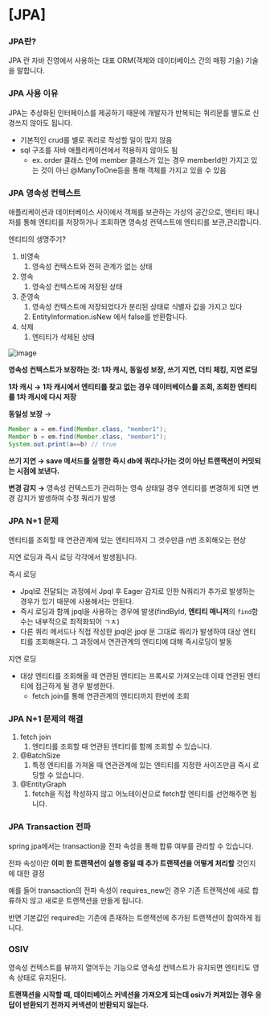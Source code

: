 # [JPA]

### JPA란?

JPA 란 자바 진영에서 사용하는 대표 ORM(객체와 데이터베이스 간의 매핑 기술) 기술을 말합니다. 

### JPA 사용 이유

JPA는 추상화된 인터페이스를 제공하기 때문에 개발자가 반복되는 쿼리문를 별도로 신경쓰지 않아도 됩니다.

- 기본적인 crud를 별로 쿼리로 작성할 일이 많지 않음
- sql 구조를 자바 애플리케이션에서 적용하지 않아도 됨
    - ex. order 클래스 안에 member 클래스가 있는 경우 memberId만 가지고 있는 것이 아닌 @ManyToOne등을 통해 객체를 가지고 있을 수 있음

### JPA 영속성 컨텍스트

애플리케이션과 데이터베이스 사이에서 객체를 보관하는 가상의 공간으로, 엔티티 매니저를 통해 엔티티를 저장하거나 조회하면 영속성 컨텍스트에 엔티티를 보관,관리합니다.

엔티티의 생명주기?

1. 비영속
    1. 영속성 컨텍스트와 전혀 관계가 없는 상태
2. 영속
    1. 영속성 컨텍스트에 저장된 상태
3. 준영속
    1. 영속성 컨텍스트에 저장되었다가 분리된 상태로 식별자 값을 가지고 있다
    2. EntityInformation.isNew 에서 false를 반환합니다.
4. 삭제
    1. 엔티티가 삭제된 상태

![image](https://github.com/user-attachments/assets/1c726b3a-7670-420d-9bd5-db19101b4e84)

**영속성 컨텍스트가 보장하는 것: 1차 캐시, 동일성 보장, 쓰기 지연, 더티 체킹, 지연 로딩**

**1차 캐시 → 1차 캐시에서 엔티티를 찾고 없는 경우 데이터베이스를 조회, 조회한 엔티티를  1차 캐시에 다시 저장**

**동일성 보장** → 

```java
Member a = em.find(Member.class, "member1");
Member b = em.find(Member.class, "member1");
System.out.print(a==b) // true
```

**쓰기 지연 →  save 메서드를 실행한 즉시 db에 쿼리나가는 것이 아닌 트랜잭션이 커밋되는 시점에 보낸다.**

**변경 감지** **→** 영속성 컨텍스트가 관리하는 영속 상태일 경우 엔티티를 변경하게 되면 변경 감지가 발생하여 수정 쿼리가 발생

### JPA N+1 문제

엔티티를 조회할 때 연관관계에 있는 엔티티까지 그 갯수만큼 n번 조회해오는 현상

지연 로딩과 즉시 로딩 각각에서 발생됩니다.

즉시 로딩

- Jpql로 전달되는 과정에서 Jpql 후 Eager 감지로 인한 N쿼리가 추가로 발생하는 경우가 있기 때문에 사용해서는 안된다.
- 즉시 로딩과 함께 jpql을 사용하는 경우에 발생(findById, **엔티티 매니저**의 `find`함수는 내부적으로 최적화되어 ㄱㅊ)
- 다른 쿼리 메서드나 직접 작성한 jpql은 jpql 문 그대로 쿼리가 발생하여 대상 엔티티를 조회해온다. 그 과정에서 연관관계의 엔티티에 대해 즉시로딩이 발동

지연 로딩

- 대상 엔티티를 조회해올 때 연관된 엔티티는 프록시로 가져오는데 이때 연관된 엔티티에 접근하게 될 경우 발생한다.
    - fetch join를 통해 연관관계의 엔티티까지 한번에 조회

### JPA N+1 문제의 해결

1. fetch join
    1. 엔티티를 조회할 때 연관된 엔티티를 함께 조회할 수 있습니다.
2. @BatchSize
    1. 특정 엔티티를 가져올 때 연관관계에 있는 엔티티를 지정한 사이즈만큼 즉시 로딩할 수 있습니다.
3. @EntityGraph
    1. fetch을 직접 작성하지 않고 어노테이션으로 fetch할 엔티티를 선언해주면 됩니다.

### JPA Transaction 전파

spring jpa에서는 transaction을 전파 속성을 통해 합류 여부를 관리할 수 있습니다.

전파 속성이란 **이미 한 트랜잭션이 실행 중일 때 추가 트랜잭션을 어떻게 처리할** 것인지에 대한 결정

예를 들어 transaction의 전파 속성이 requires_new인 경우 기존 트랜잭션에 새로 합류하지 않고 새로운 트랜잭션을 만들게 됩니다.

반면 기본값인 required는 기존에 존재하는 트랜잭션에 추가된 트랜잭션이 참여하게 됩니다.

### OSIV

영속성 컨텍스트를 뷰까지 열어두는 기능으로 영속성 컨텍스트가 유지되면 엔티티도 영속 상태로 유지된다.

**트랜잭션을 시작할 때, 데이터베이스 커넥션을 가져오게 되는데 osiv가 켜져있는 경우 응답이 반환되기 전까지 커넥션이 반환되지 않는다.**
